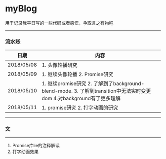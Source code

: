 # myBlog

用于记录我平日写的一些代码或者感悟，争取言之有物吧

----
### 流水账

日期 | 内容
-|-
2018/05/08| 1. 头像轮播研究 
2018/05/09| 1. 继续头像轮播 2. Promise研究
2018/05/10| 1. 继续promise研究 2. 了解到了background-blend-mode. 3. 了解到transition中无法实时变更dom 4.对background有了更多理解
2018/05/11| 1. promise研究 2. 打字动画的研究

---
### 文
---
1. Promise库lie的注释解读
2. 打字动画效果